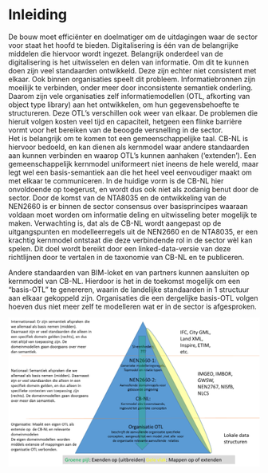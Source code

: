 # Inleiding

De bouw moet efficiënter en doelmatiger om de uitdagingen waar de sector voor staat het hoofd te bieden. Digitalisering is één van de belangrijke middelen die hiervoor wordt ingezet. Belangrijk onderdeel van de digitalisering is het uitwisselen en delen van informatie. Om dit te kunnen doen zijn veel standaarden ontwikkeld. Deze zijn echter niet consistent met elkaar. Ook binnen organisaties speelt dit probleem. Informatiebronnen zijn moeilijk te verbinden, onder meer door inconsistente semantiek onderling. Daarom zijn vele organisaties zelf informatiemodellen (OTL, afkorting van object type library) aan het ontwikkelen, om hun gegevensbehoefte te structureren. Deze OTL’s verschillen ook weer van elkaar. De problemen die hieruit volgen kosten veel tijd en capaciteit, hetgeen een flinke barrière vormt voor het bereiken van de beoogde versnelling in de sector.  
Het is belangrijk om te komen tot een gemeenschappelijke taal. CB-NL is hiervoor bedoeld, en kan dienen als kernmodel waar andere standaarden aan kunnen verbinden en waarop OTL’s kunnen aanhaken (‘extenden’). Een gemeenschappelijk kernmodel uniformeert niet ineens de hele wereld, maar legt wel een basis-semantiek aan die het heel veel eenvoudiger maakt om met elkaar te communiceren. In de huidige vorm is de CB-NL hier onvoldoende op toegerust, en wordt dus ook niet als zodanig benut door de sector. 
Door de komst van de NTA8035 en de ontwikkeling van de NEN2660 is er binnen de sector consensus over basisprincipes waaraan voldaan moet worden om informatie deling en uitwisseling beter mogelijk te maken. Verwachting is, dat als de CB-NL wordt aangepast op de uitgangspunten en modelleerregels uit de NEN2660 en de NTA8035, er een krachtig kernmodel ontstaat die deze verbindende rol in de sector wèl kan spelen. Dit doel wordt bereikt door een linked-data-versie van deze richtlijnen door te vertalen in de taxonomie van CB-NL en te publiceren.

Andere standaarden van BIM-loket en van partners kunnen aansluiten op kernmodel van CB-NL. Hierdoor is het in de toekomst mogelijk om een “basis-OTL” te genereren, waarin de landelijke standaarden in 1 structuur aan elkaar gekoppeld zijn. Organisaties die een dergelijke basis-OTL volgen hoeven dus niet meer zelf te modelleren wat er in de sector is afgesproken.

 ![samenhang nen2660, cb-nl en otl](media/cb-nl-piramide.png "positionering cb-nl")